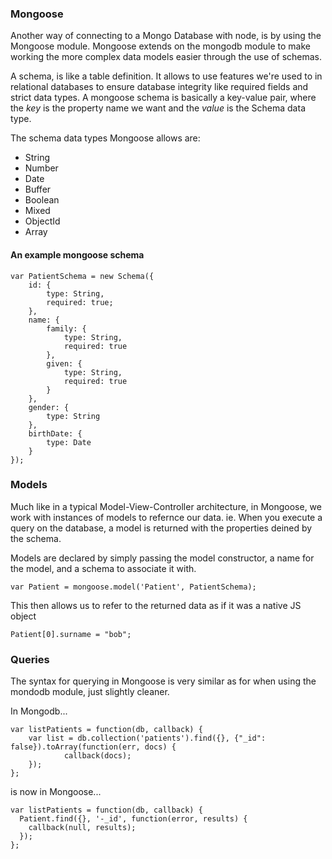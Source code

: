 ### Mongoose
Another way of connecting to a Mongo Database with node, is by using the Mongoose module.
Mongoose extends on the mongodb module to make working the more complex data models easier through the use of schemas.

A schema, is like a table definition. It allows to use features we're used to in relational databases to ensure database integrity like required fields and strict data types.
A mongoose schema is basically a key-value pair, where the *key* is the property name we want and the *value* is the Schema data type. 

The schema data types Mongoose allows are:
- String
- Number
- Date
- Buffer
- Boolean
- Mixed
- ObjectId
- Array

#### An example mongoose schema
```
var PatientSchema = new Schema({
    id: {
        type: String,
        required: true;
    },
    name: {
        family: {
            type: String,
            required: true
        },
        given: {
            type: String,
            required: true
        }
    },
    gender: {
        type: String
    },
    birthDate: {
        type: Date
    }
});
```

### Models
Much like in a typical Model-View-Controller architecture, in Mongoose, we work with instances of models to refernce our data.
ie. When you execute a query on the database, a model is returned with the properties deined by the schema.

Models are declared by simply passing the model constructor, a name for the model, and a schema to associate it with.
```
var Patient = mongoose.model('Patient', PatientSchema);
```
This then allows us to refer to the returned data as if it was a native JS object
```
Patient[0].surname = "bob";
```

### Queries

The syntax for querying in Mongoose is very similar as for when using the mondodb module, just slightly cleaner.

In Mongodb...

```
var listPatients = function(db, callback) {
    var list = db.collection('patients').find({}, {"_id": false}).toArray(function(err, docs) {
            callback(docs);
    });
};

```
is now in Mongoose...
```
var listPatients = function(db, callback) {
  Patient.find({}, '-_id', function(error, results) { 
    callback(null, results);
  });
};
```